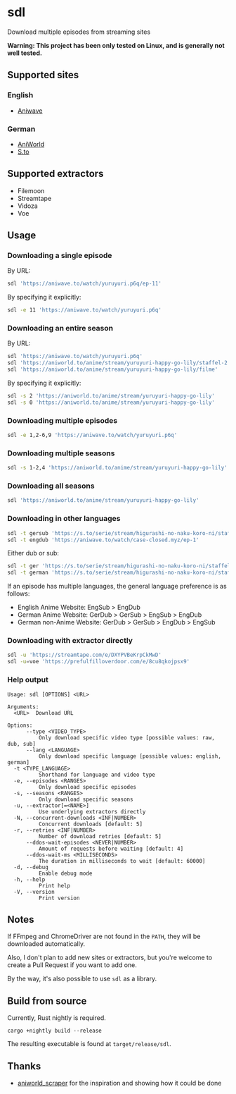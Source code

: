 # sdl
Download multiple episodes from streaming sites

**Warning: This project has been only tested on Linux, and is generally not well tested.**

## Supported sites
### English
* [Aniwave](https://aniwave.to)

### German
* [AniWorld](https://aniworld.to)
* [S.to](https://s.to)

## Supported extractors
* Filemoon
* Streamtape
* Vidoza
* Voe

## Usage
### Downloading a single episode
By URL:
```bash
sdl 'https://aniwave.to/watch/yuruyuri.p6q/ep-11'
```
By specifying it explicitly:
```bash
sdl -e 11 'https://aniwave.to/watch/yuruyuri.p6q'
```

### Downloading an entire season
By URL:
```bash
sdl 'https://aniwave.to/watch/yuruyuri.p6q'
sdl 'https://aniworld.to/anime/stream/yuruyuri-happy-go-lily/staffel-2'
sdl 'https://aniworld.to/anime/stream/yuruyuri-happy-go-lily/filme'
```
By specifying it explicitly:
```bash
sdl -s 2 'https://aniworld.to/anime/stream/yuruyuri-happy-go-lily'
sdl -s 0 'https://aniworld.to/anime/stream/yuruyuri-happy-go-lily'
```

### Downloading multiple episodes
```bash
sdl -e 1,2-6,9 'https://aniwave.to/watch/yuruyuri.p6q'
```

### Downloading multiple seasons
```bash
sdl -s 1-2,4 'https://aniworld.to/anime/stream/yuruyuri-happy-go-lily'
```

### Downloading all seasons
```bash
sdl 'https://aniworld.to/anime/stream/yuruyuri-happy-go-lily'
```

### Downloading in other languages
```bash
sdl -t gersub 'https://s.to/serie/stream/higurashi-no-naku-koro-ni/staffel-1/episode-1'
sdl -t engdub 'https://aniwave.to/watch/case-closed.myz/ep-1'
```
Either dub or sub:
```bash
sdl -t ger 'https://s.to/serie/stream/higurashi-no-naku-koro-ni/staffel-1/episode-1'
sdl -t german 'https://s.to/serie/stream/higurashi-no-naku-koro-ni/staffel-1/episode-1'
```
If an episode has multiple languages, the general language preference is as follows:
* English Anime Website: EngSub > EngDub
* German Anime Website: GerDub > GerSub > EngSub > EngDub
* German non-Anime Website: GerDub > GerSub > EngDub > EngSub

### Downloading with extractor directly
```bash
sdl -u 'https://streamtape.com/e/DXYPVBeKrpCkMwD'
sdl -u=voe 'https://prefulfilloverdoor.com/e/8cu8qkojpsx9'
```

### Help output
```
Usage: sdl [OPTIONS] <URL>

Arguments:
  <URL>  Download URL

Options:
      --type <VIDEO_TYPE>
          Only download specific video type [possible values: raw, dub, sub]
      --lang <LANGUAGE>
          Only download specific language [possible values: english, german]
  -t <TYPE_LANGUAGE>
          Shorthand for language and video type
  -e, --episodes <RANGES>
          Only download specific episodes
  -s, --seasons <RANGES>
          Only download specific seasons
  -u, --extractor[=<NAME>]
          Use underlying extractors directly
  -N, --concurrent-downloads <INF|NUMBER>
          Concurrent downloads [default: 5]
  -r, --retries <INF|NUMBER>
          Number of download retries [default: 5]
      --ddos-wait-episodes <NEVER|NUMBER>
          Amount of requests before waiting [default: 4]
      --ddos-wait-ms <MILLISECONDS>
          The duration in milliseconds to wait [default: 60000]
  -d, --debug
          Enable debug mode
  -h, --help
          Print help
  -V, --version
          Print version
```

## Notes
If FFmpeg and ChromeDriver are not found in the `PATH`, they will be downloaded automatically.

Also, I don't plan to add new sites or extractors, but you're welcome to create a Pull Request if you want to add one.

By the way, it's also possible to use `sdl` as a library.

## Build from source
Currently, Rust nightly is required.
```
cargo +nightly build --release
```
The resulting executable is found at `target/release/sdl`.

## Thanks
* [aniworld_scraper](https://github.com/wolfswolke/aniworld_scraper) for the inspiration and showing how it could be done
